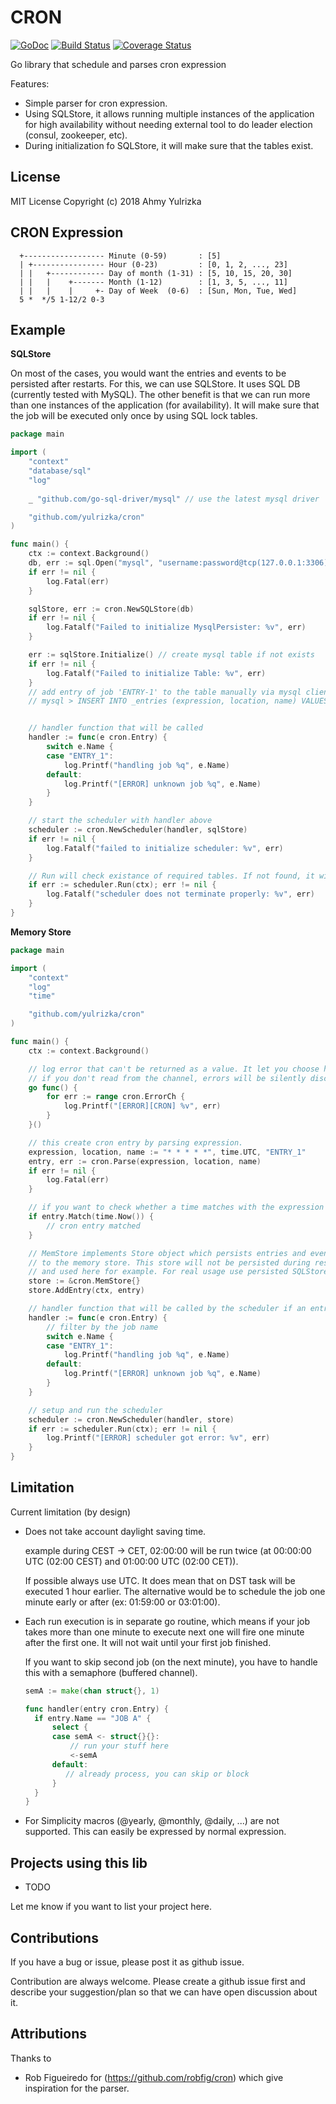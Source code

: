 # CRON
[![GoDoc](http://godoc.org/github.com/yulrizka/cron?status.png)](http://godoc.org/github.com/yulrizka/cron) 
[![Build Status](https://travis-ci.org/yulrizka/cron.svg?branch=master)](https://travis-ci.org/yulrizka/cron) 
[![Coverage Status](https://coveralls.io/repos/github/yulrizka/cron/badge.svg?branch=master)](https://coveralls.io/github/yulrizka/cron?branch=master)

Go library that schedule and parses cron expression

Features:
* Simple parser for cron expression.
* Using SQLStore, it allows running multiple instances of the application for high availability without needing
  external tool to do leader election (consul, zookeeper, etc).
* During initialization fo SQLStore, it will make sure that the tables exist.

## License
MIT License Copyright (c) 2018 Ahmy Yulrizka

## CRON Expression
```
  +------------------ Minute (0-59)       : [5]
  | +---------------- Hour (0-23)         : [0, 1, 2, ..., 23]
  | |   +------------ Day of month (1-31) : [5, 10, 15, 20, 30]
  | |   |    +------- Month (1-12)        : [1, 3, 5, ..., 11]
  | |   |    |     +- Day of Week  (0-6)  : [Sun, Mon, Tue, Wed]
  5 *  */5 1-12/2 0-3
```

## Example

**SQLStore**

On most of the cases, you would want the entries and events to be persisted after restarts. 
For this, we can use SQLStore. It uses SQL DB (currently tested with MySQL). 
The other benefit is that we can run more than one instances of the application (for availability).
It will make sure that the job will be executed only once by using SQL lock tables.

```go
package main

import (
	"context"
	"database/sql"
	"log"
	
	_ "github.com/go-sql-driver/mysql" // use the latest mysql driver

	"github.com/yulrizka/cron"
)

func main() {
	ctx := context.Background()
	db, err := sql.Open("mysql", "username:password@tcp(127.0.0.1:3306)/cron")
	if err != nil {
		log.Fatal(err)
	}

	sqlStore, err := cron.NewSQLStore(db)
	if err != nil {
		log.Fatalf("Failed to initialize MysqlPersister: %v", err)
	}

	err := sqlStore.Initialize() // create mysql table if not exists
	if err != nil {
		log.Fatalf("Failed to initialize Table: %v", err)
	}
	// add entry of job 'ENTRY-1' to the table manually via mysql client
	// mysql > INSERT INTO _entries (expression, location, name) VALUES ("* * * * *", "UTC", "ENTRY_1")


	// handler function that will be called
	handler := func(e cron.Entry) {
		switch e.Name {
		case "ENTRY_1":
			log.Printf("handling job %q", e.Name)
		default:
			log.Printf("[ERROR] unknown job %q", e.Name)
		}
	}

	// start the scheduler with handler above
	scheduler := cron.NewScheduler(handler, sqlStore)
	if err != nil {
		log.Fatalf("failed to initialize scheduler: %v", err)
	}

	// Run will check existance of required tables. If not found, it will try to create it
	if err := scheduler.Run(ctx); err != nil {
		log.Fatalf("scheduler does not terminate properly: %v", err)
	}
}
```

**Memory Store**
```go
package main

import (
	"context"
	"log"
	"time"

	"github.com/yulrizka/cron"
)

func main() {
	ctx := context.Background()

	// log error that can't be returned as a value. It let you choose how you would log the errors
	// if you don't read from the channel, errors will be silently discarded.
	go func() {
		for err := range cron.ErrorCh {
			log.Printf("[ERROR][CRON] %v", err)
		}
	}()

	// this create cron entry by parsing expression.
	expression, location, name := "* * * * *", time.UTC, "ENTRY_1"
	entry, err := cron.Parse(expression, location, name)
	if err != nil {
		log.Fatal(err)
	}

	// if you want to check whether a time matches with the expression
	if entry.Match(time.Now()) {
		// cron entry matched
	}

	// MemStore implements Store object which persists entries and events (triggered entries) 
	// to the memory store. This store will not be persisted during restart 
	// and used here for example. For real usage use persisted SQLStore (other example below).
	store := &cron.MemStore{}
	store.AddEntry(ctx, entry)

	// handler function that will be called by the scheduler if an entry is triggered
	handler := func(e cron.Entry) {
		// filter by the job name
		switch e.Name {
		case "ENTRY_1":
			log.Printf("handling job %q", e.Name)
		default:
			log.Printf("[ERROR] unknown job %q", e.Name)
		}
	}

	// setup and run the scheduler
	scheduler := cron.NewScheduler(handler, store)
	if err := scheduler.Run(ctx); err != nil {
		log.Printf("[ERROR] scheduler got error: %v", err)
	}
}
```

## Limitation
Current limitation (by design)

* Does not take account daylight saving time.

  example during CEST -> CET, 02:00:00 will be run twice (at 00:00:00 UTC (02:00 CEST) and 01:00:00 UTC (02:00 CET)).

  If possible always use UTC. It does mean that on DST task will be executed 1 hour earlier. The alternative
  would be to schedule the job one minute early or after (ex: 01:59:00 or 03:01:00).

* Each run execution is in separate go routine, which means if your job takes more than one minute to execute
  next one will fire one minute after the first one. It will not wait until your first job finished.

  If you want to skip second job (on the next minute), you have to handle this with a semaphore (buffered channel).

  ```go
  semA := make(chan struct{}, 1)

  func handler(entry cron.Entry) {
    if entry.Name == "JOB A" {
        select {
        case semA <- struct{}{}:
            // run your stuff here
            <-semA
        default:
           // already process, you can skip or block
        }
    }
  }
  ```

* For Simplicity  macros (@yearly, @monthly, @daily, ...) are not supported. This can easily be expressed by normal
  expression.
  
## Projects using this lib
* TODO

Let me know if you want to list your project here.  

## Contributions
If you have a bug or issue, please post it as github issue.

Contribution are always welcome. Please create a github issue first and describe your suggestion/plan so that we can
have open discussion about it.

## Attributions
Thanks to
* Rob Figueiredo for (https://github.com/robfig/cron) which give inspiration for the parser.
